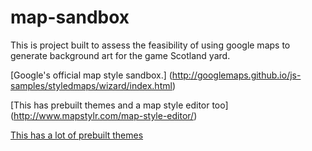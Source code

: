 # map-sandbox
This is project built to assess the feasibility of using google maps to generate background art for the game Scotland yard. 


[Google's official map style sandbox.] (http://googlemaps.github.io/js-samples/styledmaps/wizard/index.html)

[This has prebuilt themes and a map style editor too]
(http://www.mapstylr.com/map-style-editor/)

[This has a lot of prebuilt themes](https://snazzymaps.com/)
